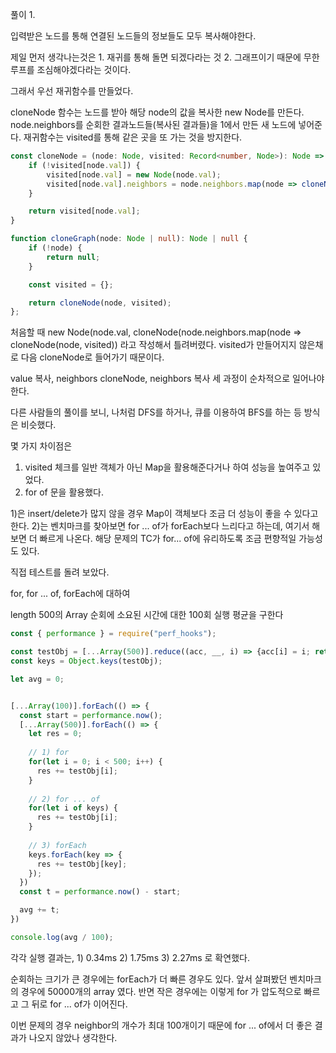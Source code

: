 풀이 1.

입력받은 노드를 통해 연결된 노드들의 정보들도 모두 복사해야한다.

제일 먼저 생각나는것은 1. 재귀를 통해 돌면 되겠다라는 것 2. 그래프이기 때문에 무한루프를 조심해야겠다라는 것이다.

그래서 우선 재귀함수를 만들었다.

cloneNode 함수는 노드를 받아 해당 node의 값을 복사한 new Node를 만든다.
node.neighbors를 순회한 결과노드들(복사된 결과들)을 1에서 만든 새 노드에 넣어준다.
재귀함수는 visited를 통해 같은 곳을 또 가는 것을 방지한다.

```ts
const cloneNode = (node: Node, visited: Record<number, Node>): Node => {
    if (!visited[node.val]) {
        visited[node.val] = new Node(node.val);
        visited[node.val].neighbors = node.neighbors.map(node => cloneNode(node, visited));
    }

    return visited[node.val];
}

function cloneGraph(node: Node | null): Node | null {
    if (!node) {
        return null;
    }

    const visited = {};

    return cloneNode(node, visited);
};
```

처음할 때 new Node(node.val, cloneNode(node.neighbors.map(node => cloneNode(node, visited)) 라고 작성해서 틀려버렸다. visited가 만들어지지 않은채로 다음 cloneNode로 들어가기 때문이다.

value 복사, neighbors cloneNode, neighbors 복사 세 과정이 순차적으로 일어나야한다.


다른 사람들의 풀이를 보니, 나처럼 DFS를 하거나, 큐를 이용하여 BFS를 하는 등 방식은 비슷했다.

몇 가지 차이점은
1) visited 체크를 일반 객체가 아닌 Map을 활용해준다거나 하여 성능을 높여주고 있었다.
2) for of 문을 활용했다.

1)은 insert/delete가 많지 않을 경우 Map이 객체보다 조금 더 성능이 좋을 수 있다고 한다.
2)는 벤치마크를 찾아보면 for ... of가 forEach보다 느리다고 하는데, 여기서 해보면 더 빠르게 나온다.
해당 문제의 TC가 for... of에 유리하도록 조금 편향적일 가능성도 있다.

직접 테스트를 돌려 보았다.

for, for ... of, forEach에 대하여

length 500의 Array 순회에 소요된 시간에 대한 100회 실행 평균을 구한다

```ts
const { performance } = require("perf_hooks");

const testObj = [...Array(500)].reduce((acc, __, i) => {acc[i] = i; return acc;}, {});
const keys = Object.keys(testObj);

let avg = 0;


[...Array(100)].forEach(() => {
  const start = performance.now();
  [...Array(500)].forEach(() => {
    let res = 0;
  
    // 1) for
    for(let i = 0; i < 500; i++) {
      res += testObj[i];
    }
    
    // 2) for ... of
    for(let i of keys) {
      res += testObj[i];
    }
    
    // 3) forEach
    keys.forEach(key => {
      res += testObj[key];
    });
  })
  const t = performance.now() - start;

  avg += t;
})

console.log(avg / 100);
```


각각 실행 결과는, 1) 0.34ms 2) 1.75ms 3) 2.27ms 로 확연했다.

순회하는 크기가 큰 경우에는 forEach가 더 빠른 경우도 있다. 앞서 살펴봤던 벤치마크의 경우에 50000개의 array 였다.
반면 작은 경우에는 이렇게 for 가 압도적으로 빠르고 그 뒤로 for ... of가 이어진다.

이번 문제의 경우 neighbor의 개수가 최대 100개이기 때문에 for ... of에서 더 좋은 결과가 나오지 않았나 생각한다.